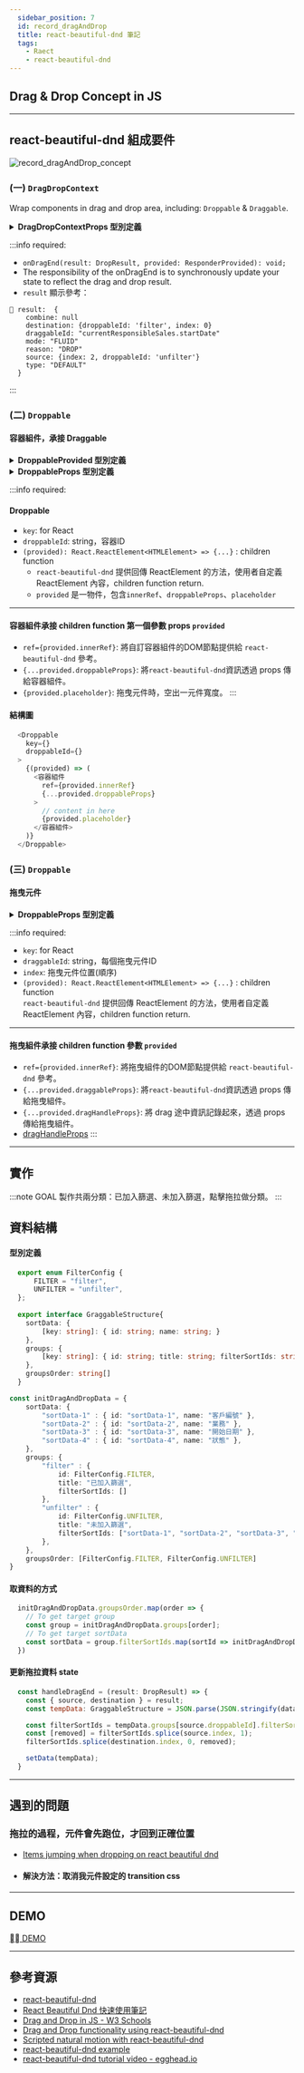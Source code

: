 ```yaml
---
  sidebar_position: 7
  id: record_dragAndDrop
  title: react-beautiful-dnd 筆記
  tags:
    - Raect
    - react-beautiful-dnd
---
```

## Drag & Drop Concept in JS


---
## react-beautiful-dnd 組成要件
![record_dragAndDrop_concept](../../static/img/docs/record/record_dragAndDrop_concept.png)

### (一) `DragDropContext`
Wrap components in drag and drop area, including: `Droppable` & `Draggable`.

<details>
  <summary><strong> DragDropContextProps 型別定義</strong></summary>

  ```typescript
  export interface DragDropContextProps {
      onBeforeCapture?(before: BeforeCapture): void;
      onBeforeDragStart?(initial: DragStart): void;
      onDragStart?(initial: DragStart, provided: ResponderProvided): void;
      onDragUpdate?(initial: DragUpdate, provided: ResponderProvided): void;
      // highlight-start 
      onDragEnd(result: DropResult, provided: ResponderProvided): void;
      // highlight-end 
      children: React.ReactNode | null;
      dragHandleUsageInstructions?: string | undefined;
      nonce?: string | undefined;
      enableDefaultSensors?: boolean | undefined;
      sensors?: Sensor[] | undefined;
  }
  ```
</details>

:::info required:
  - `onDragEnd(result: DropResult, provided: ResponderProvided): void;`
  - The responsibility of the onDragEnd is to synchronously update your state to reflect the drag and drop result. 
  - `result` 顯示參考：
  ```
  🚀 result:  {
      combine: null
      destination: {droppableId: 'filter', index: 0}
      draggableId: "currentResponsibleSales.startDate"
      mode: "FLUID"
      reason: "DROP"
      source: {index: 2, droppableId: 'unfilter'}
      type: "DEFAULT"
    }
  ```
:::


### (二) `Droppable`
#### 容器組件，承接 Draggable
<details>
  <summary><strong> DroppableProvided 型別定義</strong></summary>

  ```typescript
  export interface DroppableProvided {
    innerRef: (element: HTMLElement | null) => any;
    placeholder?: React.ReactElement<HTMLElement> | null | undefined;
    droppableProps: DroppableProvidedProps;
  }
  ```
</details>

<details>
  <summary><strong> DroppableProps 型別定義</strong></summary>

  ```typescript
  export interface DroppableProps {
      type?: TypeId | undefined;
      mode?: DroppableMode | undefined;
      isDropDisabled?: boolean | undefined;
      isCombineEnabled?: boolean | undefined;
      ignoreContainerClipping?: boolean | undefined;
      renderClone?: DraggableChildrenFn | undefined;
      getContainerForClone?: (() => React.ReactElement<HTMLElement>) | undefined;
      direction?: Direction | undefined; // 橫排、直排
      // highlight-start 
      droppableId: DroppableId;
      children(provided: DroppableProvided, snapshot: DroppableStateSnapshot): React.ReactElement<HTMLElement>;
      // highlight-end 
  }
  ```
</details>

:::info required:
#### Droppable
  - `key`: for React
  - `droppableId`: string，容器ID
  - `(provided): React.ReactElement<HTMLElement> => {...}` : children function<br/>
    - `react-beautiful-dnd` 提供回傳 ReactElement 的方法，使用者自定義 ReactElement 內容，children function return. 
    - `provided` 是一物件，包含`innerRef`、`droppableProps`、`placeholder`
  
---
#### 容器組件承接 children function 第一個參數 props `provided` 
  - `ref={provided.innerRef}`: 將自訂容器組件的DOM節點提供給 `react-beautiful-dnd` 參考。
  - `{...provided.droppableProps}`: 將`react-beautiful-dnd`資訊透過 props 傳給容器組件。
  - `{provided.placeholder}`: 拖曳元件時，空出一元件寬度。
:::

#### 結構圖
```js
  <Droppable
    key={}
    droppableId={}
  >
    {(provided) => (
      <容器組件 
        ref={provided.innerRef}
        {...provided.droppableProps}
      >
        // content in here
        {provided.placeholder}
      </容器組件>
    )}
  </Droppable>

```

### (三) `Droppable`
#### 拖曳元件
<details>
  <summary><strong> DroppableProps 型別定義</strong></summary>

```typescript
export type DraggableChildrenFn = (
  // highlight-start 
  provided: DraggableProvided,
  // highlight-end 
  snapshot: DraggableStateSnapshot,
  rubric: DraggableRubric,
) => React.ReactElement<HTMLElement>;

export interface DraggableProps {
    // highlight-start 
    draggableId: DraggableId;
    index: number;
    children: DraggableChildrenFn;
    // highlight-end 
    isDragDisabled?: boolean | undefined;
    disableInteractiveElementBlocking?: boolean | undefined;
    shouldRespectForcePress?: boolean | undefined;
}
```
</details>

:::info required:
  - `key`: for React
  - `draggableId`: string，每個拖曳元件ID<br/>
  - `index`: 拖曳元件位置(順序)
  - `(provided): React.ReactElement<HTMLElement> => {...}` : children function<br/>
    `react-beautiful-dnd` 提供回傳 ReactElement 的方法，使用者自定義 ReactElement 內容，children function return. 

  ---
  #### 拖曳組件承接 children function 參數 `provided`
  - `ref={provided.innerRef}`: 將拖曳組件的DOM節點提供給 `react-beautiful-dnd` 參考。
  - `{...provided.draggableProps}`: 將`react-beautiful-dnd`資訊透過 props 傳給拖曳組件。
  - `{...provided.dragHandleProps}`: 將 drag 途中資訊記錄起來，透過 props 傳給拖曳組件。         
  - [dragHandleProps](https://github.com/atlassian/react-beautiful-dnd/blob/master/docs/api/draggable.md#draghandleprops-type-information)
:::

---
## 實作
:::note GOAL
  製作共兩分類：已加入篩選、未加入篩選，點擊拖拉做分類。
:::

## 資料結構
#### 型別定義

```typescript type.ts
  export enum FilterConfig {
      FILTER = "filter",
      UNFILTER = "unfilter",
  };
 
  export interface GraggableStructure{
    sortData: {
        [key: string]: { id: string; name: string; }
    },
    groups: {
        [key: string]: { id: string; title: string; filterSortIds: string[]; }
    },
    groupsOrder: string[]
  }
```

```typescript initDragDopData.ts
const initDragAndDropData = {
    sortData: {
        "sortData-1" : { id: "sortData-1", name: "客戶編號" },
        "sortData-2" : { id: "sortData-2", name: "業務" },
        "sortData-3" : { id: "sortData-3", name: "開始日期" },
        "sortData-4" : { id: "sortData-4", name: "狀態" },
    },
    groups: {
        "filter" : {
            id: FilterConfig.FILTER, 
            title: "已加入篩選", 
            filterSortIds: []
        },
        "unfilter" : {
            id: FilterConfig.UNFILTER, 
            title: "未加入篩選", 
            filterSortIds: ["sortData-1", "sortData-2", "sortData-3", "sortData-4"]
        },
    },
    groupsOrder: [FilterConfig.FILTER, FilterConfig.UNFILTER]
}
```

#### 取資料的方式
```js
  initDragAndDropData.groupsOrder.map(order => {
    // To get target group
    const group = initDragAndDropData.groups[order];
    // To get target sortData
    const sortData = group.filterSortIds.map(sortId => initDragAndDropData.sortData[sortId])
  })
```

#### 更新拖拉資料 state
```js
  const handleDragEnd = (result: DropResult) => {
    const { source, destination } = result;
    const tempData: GraggableStructure = JSON.parse(JSON.stringify(data));

    const filterSortIds = tempData.groups[source.droppableId].filterSortIds;
    const [removed] = filterSortIds.splice(source.index, 1);
    filterSortIds.splice(destination.index, 0, removed);

    setData(tempData);
  }
```

---
## 遇到的問題
### 拖拉的過程，元件會先跑位，才回到正確位置
- [Items jumping when dropping on react beautiful dnd](https://stackoverflow.com/questions/59130533/items-jumping-when-dropping-on-react-beautiful-dnd)
- #### 解決方法：取消我元件設定的 transition css 

---
## DEMO
[ ✎ DEMO](https://codesandbox.io/embed/practice-react-beautiful-dnd-typescript-fi4yxz?fontsize=14&hidenavigation=1&theme=dark)

---
## 參考資源
- [react-beautiful-dnd](https://github.com/atlassian/react-beautiful-dnd)
- [React Beautiful Dnd 快速使用筆記](https://andyyou.github.io/2019/06/04/react-beautiful-dnd-quick-note/)
- [Drag and Drop in JS - W3 Schools](https://www.w3schools.com/html/tryit.asp?filename=tryhtml5_draganddrop2)
- [Drag and Drop functionality using react-beautiful-dnd](https://wearecommunity.io/communities/india-united-ui-community/articles/1242)
- [Scripted natural motion with react-beautiful-dnd](https://dev.to/raathigesh/scripted-natural-motion-with-react-beautiful-dnd-4ifj)
- [react-beautiful-dnd example](https://react-beautiful-dnd.netlify.app/?path=/story/multiple-horizontal-lists--stress-test)
- [react-beautiful-dnd tutorial video - egghead.io](https://egghead.io/lessons/react-customise-the-appearance-of-an-app-during-a-drag-using-react-beautiful-dnd-snapshot-values)
